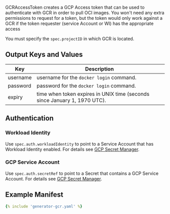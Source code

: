 GCRAccessToken creates a GCP Access token that can be used to authenticate with GCR in order to pull OCI images. You won't need any extra permissions to request for a token, but the token would only work against a GCR if the token requester (service Account or WI) has the appropriate access

You must specify the `spec.projectID` in which GCR is located.

## Output Keys and Values

| Key        | Description                                                               |
| ---------- | ------------------------------------------------------------------------- |
| username   | username for the `docker login` command.                                  |
| password   | password for the `docker login` command.                                  |
| expiry     | time when token expires in UNIX time (seconds since January 1, 1970 UTC). |

## Authentication

### Workload Identity

Use `spec.auth.workloadIdentity` to point to a Service Account that has Workload Identity enabled.
For details see [GCP Secret Manager](../../provider/google-secrets-manager.md#authentication).


### GCP Service Account

Use `spec.auth.secretRef` to point to a Secret that contains a GCP Service Account.
For details see [GCP Secret Manager](../../provider/google-secrets-manager.md#authentication).

## Example Manifest

```yaml
{% include 'generator-gcr.yaml' %}
```
